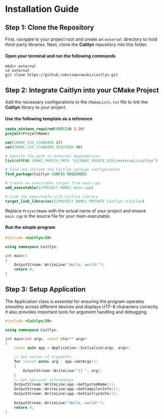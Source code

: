 # Installation Guide

## Step 1: Clone the Repository

First, navigate to your project root and create an `external` directory to hold
third-party libraries. Next, clone the **Caitlyn** repository into this folder.

#### Open your terminal and run the following commands

```shell
mkdir external
cd external
git clone https://github.com/szawrowski/caitlyn.git
```

## Step 2: Integrate Caitlyn into your CMake Project

Add the necessary configurations to the `CMakeLists.txt` file to link the
**Caitlyn** library to your project.

#### Use the following template as a reference

```cmake
cmake_minimum_required(VERSION 3.10)
project(ProjectName)

set(CMAKE_CXX_STANDARD 17)
set(CMAKE_CXX_STANDARD_REQUIRED ON)

# Specify the path to external dependencies
list(APPEND CMAKE_PREFIX_PATH "${CMAKE_SOURCE_DIR}/external/caitlyn")

# Find and include the Caitlyn package configuration
find_package(Caitlyn CONFIG REQUIRED)

# Create an executable target from main.cpp
add_executable(${PROJECT_NAME} main.cpp)

# Link the executable with Caitlyn library
target_link_libraries(${PROJECT_NAME} PRIVATE Caitlyn::Caitlyn)
```

Replace `ProjectName` with the actual name of your project and ensure `main.cpp`
is the source file for your main executable.

#### Run the simple program

```c++
#include <Caitlyn/IO>

using namespace Caitlyn;

int main()
{
    OutputStream::WriteLine("Hello, world!");
    return 0;
}
```

## Step 3: Setup Application

The Application class is essential for ensuring the program operates smoothly
across different devices and displays UTF-8 characters correctly.
It also provides important tools for argument handling and debugging.

```c++
#include <Caitlyn/IO>

using namespace Caitlyn;

int main(int argc, const char** argv)
{
    const auto app = Application::Initialize(argc, argv);

    // Get vector of arguments
    for (const auto& arg : app->GetArgs())
    {
        OutputStream::WriteLine("{} ", arg);
    }
    // Get optional information
    OutputStream::WriteLine(app->GetSystemName());
    OutputStream::WriteLine(app->GetCompilerInfo());
    OutputStream::WriteLine(app->GetCaitlynInfo());
    
    OutputStream::WriteLine("Hello, world!");
    return 0;
}
```

